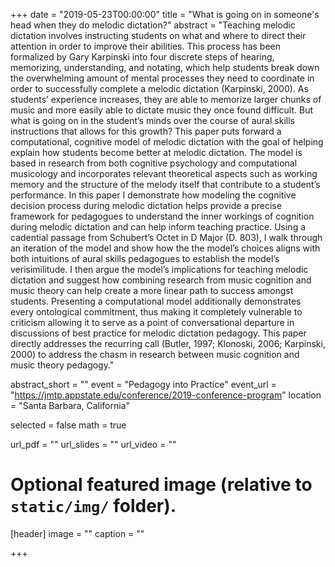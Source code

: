 +++
date = "2019-05-23T00:00:00"
title = "What is going on in someone's head when they do melodic dictation?"
abstract = "Teaching melodic dictation involves instructing students on what and where to direct their attention in order to improve their abilities. This process has been formalized by Gary Karpinski into four discrete steps of hearing, memorizing, understanding, and notating, which help students break down the overwhelming amount of mental processes they need to coordinate in order to successfully complete a melodic dictation (Karpinski, 2000). As students’ experience increases, they are able to memorize larger chunks of music and more easily able to dictate music they once found difficult. But what is going on in the student’s minds over the course of aural skills instructions that allows for this growth? This paper puts forward a computational, cognitive model of melodic dictation with the goal of helping explain how students become better at melodic dictation. The model is based in research from both cognitive psychology and computational musicology and incorporates relevant theoretical aspects such as working memory and the structure of the melody itself that contribute to a student’s performance. In this paper I demonstrate how modeling the cognitive decision process during melodic dictation helps provide a precise framework for pedagogues to understand the inner workings of cognition during melodic dictation and can help inform teaching practice. Using a cadential passage from Schubert’s Octet in D Major (D. 803), I walk through an iteration of the model and show how the the model’s choices aligns with both intuitions of aural skills pedagogues to establish the model’s verisimilitude. I then argue the model’s implications for teaching melodic dictation and suggest how combining research from music cognition and music theory can help create a more linear path to success amongst students. Presenting a computational model additionally demonstrates every ontological commitment, thus making it completely vulnerable to criticism allowing it to serve as a point of conversational departure in discussions of best practice for melodic dictation pedagogy. This paper directly addresses the recurring call (Butler, 1997; Klonoski, 2006; Karpinski, 2000) to address the chasm in research between music cognition and music theory pedagogy."

abstract_short = ""
event = "Pedagogy into Practice"
event_url = "https://jmtp.appstate.edu/conference/2019-conference-program"
location = "Santa Barbara, California"

selected = false
math = true

url_pdf = ""
url_slides = ""
url_video = ""

# Optional featured image (relative to `static/img/` folder).
[header]
image = ""
caption = ""

+++


